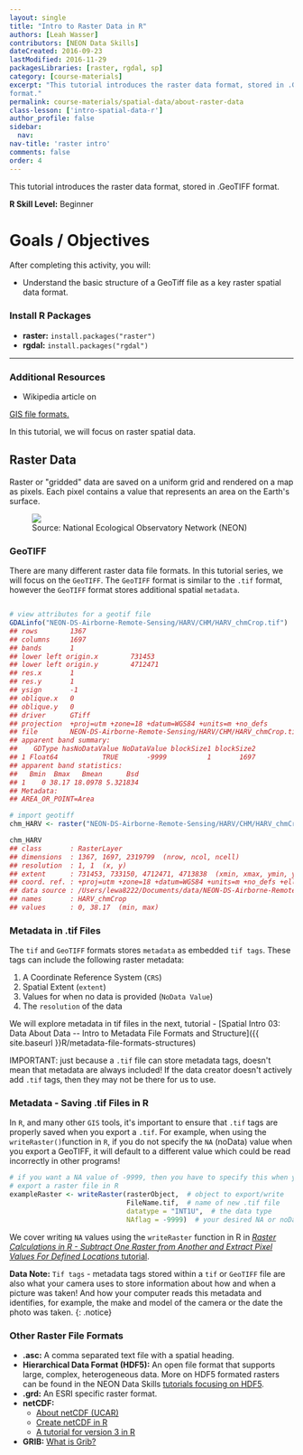 ```yaml
---
layout: single
title: "Intro to Raster Data in R"
authors: [Leah Wasser]
contributors: [NEON Data Skills]
dateCreated: 2016-09-23
lastModified: 2016-11-29
packagesLibraries: [raster, rgdal, sp]
category: [course-materials]
excerpt: "This tutorial introduces the raster data format, stored in .GeoTIFF
format."
permalink: course-materials/spatial-data/about-raster-data
class-lesson: ['intro-spatial-data-r']
author_profile: false
sidebar:
  nav:
nav-title: 'raster intro'
comments: false
order: 4
---
```



This tutorial introduces the raster data format, stored in .GeoTIFF
format.

**R Skill Level:** Beginner

<div class="notice--success" markdown="1">


# Goals / Objectives

After completing this activity, you will:

* Understand the basic structure of a GeoTiff file as a key raster spatial data
format.

### Install R Packages

* **raster:** `install.packages("raster")`
* **rgdal:** `install.packages("rgdal")`


****

### Additional Resources

* Wikipedia article on
<a href="https://en.wikipedia.org/wiki/GIS_file_formats" target="_blank">
GIS file formats.</a>

</div>



In this tutorial, we will focus on raster spatial data.


## Raster Data

Raster or "gridded" data are saved on a uniform grid and rendered on a map
as pixels. Each pixel contains a value that represents an area on the Earth's
surface.

<figure>
    <a href="{{site.baseurl}}/images/dc-spatial-intro/raster_concept.png">
    <img src="{{site.baseurl}}/images/dc-spatial-intro/raster_concept.png">
    </a>
    <figcaption> Source: National Ecological Observatory Network (NEON)
    </figcaption>
</figure>


### GeoTIFF

There are many different raster data file formats. In this tutorial series, we
will focus on the `GeoTIFF`. The `GeoTIFF` format is similar to the `.tif`
format, however the `GeoTIFF` format stores additional spatial `metadata`.


```r

# view attributes for a geotif file
GDALinfo("NEON-DS-Airborne-Remote-Sensing/HARV/CHM/HARV_chmCrop.tif")
## rows        1367 
## columns     1697 
## bands       1 
## lower left origin.x        731453 
## lower left origin.y        4712471 
## res.x       1 
## res.y       1 
## ysign       -1 
## oblique.x   0 
## oblique.y   0 
## driver      GTiff 
## projection  +proj=utm +zone=18 +datum=WGS84 +units=m +no_defs 
## file        NEON-DS-Airborne-Remote-Sensing/HARV/CHM/HARV_chmCrop.tif 
## apparent band summary:
##    GDType hasNoDataValue NoDataValue blockSize1 blockSize2
## 1 Float64           TRUE       -9999          1       1697
## apparent band statistics:
##   Bmin  Bmax   Bmean      Bsd
## 1    0 38.17 18.0978 5.321834
## Metadata:
## AREA_OR_POINT=Area

# import geotiff
chm_HARV <- raster("NEON-DS-Airborne-Remote-Sensing/HARV/CHM/HARV_chmCrop.tif")

chm_HARV
## class       : RasterLayer 
## dimensions  : 1367, 1697, 2319799  (nrow, ncol, ncell)
## resolution  : 1, 1  (x, y)
## extent      : 731453, 733150, 4712471, 4713838  (xmin, xmax, ymin, ymax)
## coord. ref. : +proj=utm +zone=18 +datum=WGS84 +units=m +no_defs +ellps=WGS84 +towgs84=0,0,0 
## data source : /Users/lewa8222/Documents/data/NEON-DS-Airborne-Remote-Sensing/HARV/CHM/HARV_chmCrop.tif 
## names       : HARV_chmCrop 
## values      : 0, 38.17  (min, max)
```


### Metadata in .tif Files

The `tif` and `GeoTIFF` formats stores `metadata` as embedded `tif tags`. These
tags can include the following raster metadata:

1. A Coordinate Reference System (`CRS`)
2. Spatial Extent (`extent`)
3. Values for when no data is provided (`NoData Value`)
4. The `resolution` of the data


We will explore metadata in tif files in the next, tutorial -
[Spatial Intro 03: Data About Data -- Intro to Metadata File Formats and Structure]({{ site.baseurl }}R/metadata-file-formats-structures)

IMPORTANT: just because a `.tif` file can store metadata tags, doesn't mean
that metadata are always included! If the data creator doesn't actively add
`.tif` tags, then they may not be there for us to use.

### Metadata - Saving .tif Files in R

In `R`, and many other `GIS` tools, it's important to ensure that `.tif` tags
are properly saved when you export a `.tif`. For example, when using the
`writeRaster()`function in `R`, if you do not specify the `NA` (noData) value
when you export a GeoTIFF, it will default to a different value which could be
read incorrectly in other programs!


```r
# if you want a NA value of -9999, then you have to specify this when you
# export a raster file in R
exampleRaster <- writeRaster(rasterObject,  # object to export/write
                             FileName.tif,  # name of new .tif file
                             datatype = "INT1U",  # the data type
                             NAflag = -9999)  # your desired NA or noData value
```

We cover writing `NA` values using the `writeRaster` function in R in
[*Raster Calculations in R - Subtract One Raster from Another and Extract Pixel Values For Defined Locations* tutorial](http://neondataskills.org/R/Raster-Calculations-In-R).

<i class="fa fa-star"></i> **Data Note:** `Tif tags` - metadata tags stored
within a `tif` or `GeoTIFF` file are also what your camera uses to store
information about how and when a picture was taken! And how your computer reads
this metadata and identifies, for example, the make and model of the camera or
the date the photo was taken.
{: .notice}

### Other Raster File Formats

* **.asc:** A comma separated text file with a spatial heading.
* **Hierarchical Data Format (HDF5):** An open file format that supports large,
complex, heterogeneous data. More on HDF5 formated rasters can be found in the
NEON Data Skills [tutorials focusing on HDF5](http://neondataskills.org/HDF5/).
* **.grd:** An ESRI specific raster format.
* **netCDF:**
    + <a href="http://www.unidata.ucar.edu/software/netcdf/docs/faq.html" target="_blank">About netCDF (UCAR)</a>
    + <a href="https://publicwiki.deltares.nl/display/OET/Creating+a+netCDF+file+with+R" target="_blank">Create netCDF in R</a>
    + <a href="http://geog.uoregon.edu/bartlein/courses/geog607/Rmd/netCDF_01.htm" target="_blank">A tutorial for version 3 in R</a>
* **GRIB:** <a href="http://luckgrib.com/tutorials/2015/07/23/what-is-grib.html" target="_blank">What is Grib?</a>
